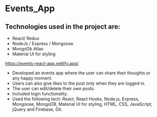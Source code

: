 # Events_App 

## Technologies used in the project are:
- React/ Redux
- NodeJs / Express / Mongoose
- MongoDb Atlas
- Material UI for styling

https://events-react-app.netlify.app/

- Developed an events app where the user can share their thoughts or any happy moment.
- Users can also give likes to the post only when they are logged in.
- The user can edit/delete their own posts.
- Included login functionality.
- Used the following tech: React, React Hooks, Node.js, Express, Mongoose, MongoDB, Material UI for styling, HTML, CSS, JavaScript, jQuery and Firebase, Git.
